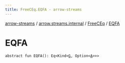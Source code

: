 ```yaml
---
title: FreeCEq.EQFA - arrow-streams
---
```


[arrow-streams](../../index.html) / [arrow.streams.internal](../index.html) / [FreeCEq](index.html) / [EQFA](./-e-q-f-a.html)

# EQFA

`abstract fun EQFA(): Eq<Kind<`[`G`](index.html#G)`, Option<`[`A`](index.html#A)`>>>`
